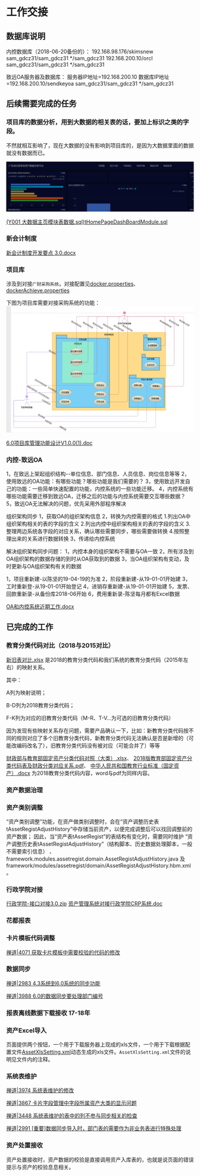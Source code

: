 # 工作交接

## 数据库说明

  内控数据库（2018-06-20备份的）：
  192.168.98.176/skimsnew sam_gdcz31/sam_gdcz31 */sam_gdcz31
  192.168.200.10/orcl sam_gdcz31/sam_gdcz31 */sam_gdcz31
	
  致远OA服务器及数据库：
  服务器IP地址=192.168.200.10
  数据库IP地址=192.168.200.10/sendkeyoa  sam_gdcz31/sam_gdcz31 */sam_gdcz31
	
## 后续需要完成的任务

### 项目库的数据分析，用到大数据的相关表的话，要加上标识之类的字段。
 
  不然就相互影响了，现在大数据的没有影响到项目库的，是因为大数据里面的数据 就没有数据而已。

  ![项目库-大数据](https://github.com/WenzelLin/knowledge-base/blob/master/Work%20Handover/%E5%B9%BF%E5%B7%9E%E7%9B%9B%E7%A5%BA%E4%BF%A1%E6%81%AF%E7%A7%91%E6%8A%80%E6%9C%89%E9%99%90%E5%85%AC%E5%8F%B8/%E9%A1%B9%E7%9B%AE%E5%BA%93-%E5%A4%A7%E6%95%B0%E6%8D%AE.png?raw=true)

  [(Y001 大数据主页模块表数据.sql)tHomePageDashBoardModule.sql](https://github.com/WenzelLin/knowledge-base/blob/master/Work%20Handover/%E5%B9%BF%E5%B7%9E%E7%9B%9B%E7%A5%BA%E4%BF%A1%E6%81%AF%E7%A7%91%E6%8A%80%E6%9C%89%E9%99%90%E5%85%AC%E5%8F%B8/(Y001%20%E5%A4%A7%E6%95%B0%E6%8D%AE%E4%B8%BB%E9%A1%B5%E6%A8%A1%E5%9D%97%E8%A1%A8%E6%95%B0%E6%8D%AE)tHomePageDashBoardModule.sql)


### 新会计制度
 [新会计制度开发要点 3.0.docx](https://github.com/WenzelLin/knowledge-base/blob/master/Work%20Handover/%E5%B9%BF%E5%B7%9E%E7%9B%9B%E7%A5%BA%E4%BF%A1%E6%81%AF%E7%A7%91%E6%8A%80%E6%9C%89%E9%99%90%E5%85%AC%E5%8F%B8/%E6%96%B0%E4%BC%9A%E8%AE%A1%E5%88%B6%E5%BA%A6%E5%BC%80%E5%8F%91%E8%A6%81%E7%82%B9%203.0.docx)

### 项目库
 涉及到对接`广财采购系统`，对接配置见[docker.properties](https://github.com/WenzelLin/knowledge-base/blob/master/Work%20Handover/%E5%B9%BF%E5%B7%9E%E7%9B%9B%E7%A5%BA%E4%BF%A1%E6%81%AF%E7%A7%91%E6%8A%80%E6%9C%89%E9%99%90%E5%85%AC%E5%8F%B8/docker.properties)、[dockerAchieve.properties](https://github.com/WenzelLin/knowledge-base/blob/master/Work%20Handover/%E5%B9%BF%E5%B7%9E%E7%9B%9B%E7%A5%BA%E4%BF%A1%E6%81%AF%E7%A7%91%E6%8A%80%E6%9C%89%E9%99%90%E5%85%AC%E5%8F%B8/dockerAchieve.properties)
 
 下图为项目库需要对接采购系统的功能：
 ![项目库-采购-广财](https://github.com/WenzelLin/knowledge-base/blob/master/Work%20Handover/%E5%B9%BF%E5%B7%9E%E7%9B%9B%E7%A5%BA%E4%BF%A1%E6%81%AF%E7%A7%91%E6%8A%80%E6%9C%89%E9%99%90%E5%85%AC%E5%8F%B8/%E9%A1%B9%E7%9B%AE%E5%BA%93-%E9%87%87%E8%B4%AD-%E5%B9%BF%E8%B4%A2.png?raw=true)
 
 [6.0项目库管理功能设计V1.0.0(1).doc](https://github.com/WenzelLin/knowledge-base/blob/master/Work%20Handover/%E5%B9%BF%E5%B7%9E%E7%9B%9B%E7%A5%BA%E4%BF%A1%E6%81%AF%E7%A7%91%E6%8A%80%E6%9C%89%E9%99%90%E5%85%AC%E5%8F%B8/6.0%E9%A1%B9%E7%9B%AE%E5%BA%93%E7%AE%A1%E7%90%86%E5%8A%9F%E8%83%BD%E8%AE%BE%E8%AE%A1V1.0.0(1).doc)

### 内控-致远OA
1，在致远上架起组织结构--单位信息、部门信息、人员信息、岗位信息等等
2，使用致远的OA功能：有哪些功能？哪些功能是我们需要的？
3，使用致远开发自己的功能：一些简单快速配置的功能，内控系统的一些功能迁移。
4，内控系统有哪些功能需要迁移到致远OA，迁移之后的功能与内控系统需要交互哪些数据？
5，致远OA无法解决的问题，优先采用外部程序解决


组织架构同步
1，获取OA的组织架构信息
2，转换为内控需要的格式
	1.列出OA中组织架构相关的表的字段的含义
	2.列出内控中组织架构相关的表的字段的含义
	3.整理两边系统各字段的对应关系，确认哪些需要同步，哪些需要做转换
	4.按照整理出来的关系进行数据转换
3，传递给内控系统

解决组织架构同步问题：
1，内控本身的组织架构不需要与OA一致
2，所有涉及到OA组织架构的数据存储的到时从OA获取到的数据
3，当OA组织架构有变动，及时更新与OA组织架构有关的数据

1，项目重新建-以陈坚的19-04-19的为准
2，阶段重新建-从19-01-01开始建
3，工时重新登-从19-01-01开始登记
4，进销存重新建-从19-01-01开始建
5，发票、回款重新录-从备份库2018-06开始
6，费用重新录-陈坚每月都有Excel数据


 [OA和内控系统近期工作.docx](https://github.com/WenzelLin/knowledge-base/blob/master/Work%20Handover/%E5%B9%BF%E5%B7%9E%E7%9B%9B%E7%A5%BA%E4%BF%A1%E6%81%AF%E7%A7%91%E6%8A%80%E6%9C%89%E9%99%90%E5%85%AC%E5%8F%B8/OA%E5%92%8C%E5%86%85%E6%8E%A7%E7%B3%BB%E7%BB%9F%E8%BF%91%E6%9C%9F%E5%B7%A5%E4%BD%9C.docx)

## 已完成的工作

### 教育分类代码对比（2018与2015对比）

  [新旧表对比.xlsx](https://github.com/WenzelLin/knowledge-base/blob/master/Work%20Handover/%E5%B9%BF%E5%B7%9E%E7%9B%9B%E7%A5%BA%E4%BF%A1%E6%81%AF%E7%A7%91%E6%8A%80%E6%9C%89%E9%99%90%E5%85%AC%E5%8F%B8/%E6%96%B0%E6%97%A7%E8%A1%A8%E5%AF%B9%E6%AF%94.xlsx) 是2018的教育分类代码和我们系统的教育分类代码（2015年左右）的映射关系。
  
  其中：
  
  A列为映射说明；
  
  B-D列为2018教育分类代码；
  
  F-K列为对应的旧教育分类代码（M-R、T-V...为可选的旧教育分类代码）

  因为发现有些映射关系存在问题，需要产品确认一下，比如：新教育分类代码按不同的规则对应了多个旧教育分类代码，新教育分类代码无法确认是否是新增的（可能改编码改名了），旧教育分类代码没有被对应（可能合并了）等等

  
  [财政部与教育部固定资产分类代码对照（大类）.xlsx](https://github.com/WenzelLin/knowledge-base/blob/master/Work%20Handover/%E5%B9%BF%E5%B7%9E%E7%9B%9B%E7%A5%BA%E4%BF%A1%E6%81%AF%E7%A7%91%E6%8A%80%E6%9C%89%E9%99%90%E5%85%AC%E5%8F%B8/%E8%B4%A2%E6%94%BF%E9%83%A8%E4%B8%8E%E6%95%99%E8%82%B2%E9%83%A8%E5%9B%BA%E5%AE%9A%E8%B5%84%E4%BA%A7%E5%88%86%E7%B1%BB%E4%BB%A3%E7%A0%81%E5%AF%B9%E7%85%A7%EF%BC%88%E5%A4%A7%E7%B1%BB%EF%BC%89.xlsx)、
  [2018版教育部固定资产分类代码表及财政分类对应关系.pdf](https://github.com/WenzelLin/knowledge-base/blob/master/Work%20Handover/%E5%B9%BF%E5%B7%9E%E7%9B%9B%E7%A5%BA%E4%BF%A1%E6%81%AF%E7%A7%91%E6%8A%80%E6%9C%89%E9%99%90%E5%85%AC%E5%8F%B8/2018%E7%89%88%E6%95%99%E8%82%B2%E9%83%A8%E5%9B%BA%E5%AE%9A%E8%B5%84%E4%BA%A7%E5%88%86%E7%B1%BB%E4%BB%A3%E7%A0%81%E8%A1%A8%E5%8F%8A%E8%B4%A2%E6%94%BF%E5%88%86%E7%B1%BB%E5%AF%B9%E5%BA%94%E5%85%B3%E7%B3%BB.pdf)、
  [中华人民共和国教育行业标准（固定资产）.docx](https://github.com/WenzelLin/knowledge-base/blob/master/Work%20Handover/%E5%B9%BF%E5%B7%9E%E7%9B%9B%E7%A5%BA%E4%BF%A1%E6%81%AF%E7%A7%91%E6%8A%80%E6%9C%89%E9%99%90%E5%85%AC%E5%8F%B8/%E4%B8%AD%E5%8D%8E%E4%BA%BA%E6%B0%91%E5%85%B1%E5%92%8C%E5%9B%BD%E6%95%99%E8%82%B2%E8%A1%8C%E4%B8%9A%E6%A0%87%E5%87%86%EF%BC%88%E5%9B%BA%E5%AE%9A%E8%B5%84%E4%BA%A7%EF%BC%89.docx) 为2018教育分类代码内容，word与pdf为同样内容。

### 资产数据治理

### 资产类别调整

“资产类别调整”功能，在资产做类别调整时，会在“资产调整历史表tAssetRegistAdjustHistory”中存储当前资产，以便完成调整后可以找回调整前的资产数据；
因此，当“资产表tAssetRegist”的表结构有变化时，需要同时维护
“资产调整历史表tAssetRegistAdjustHistory”（结构脚本、历史数据处理脚本，一般不需要索引信息）
、framework.modules.assetregist.domain.AssetRegistAdjustHistory.java
及framework/modules/assetregist/domain/AssetRegistAdjustHistory.hbm.xml。

### 行政学院对接
[行政学院-接口对接3.0.zip](https://github.com/WenzelLin/knowledge-base/blob/master/Work%20Handover/%E5%B9%BF%E5%B7%9E%E7%9B%9B%E7%A5%BA%E4%BF%A1%E6%81%AF%E7%A7%91%E6%8A%80%E6%9C%89%E9%99%90%E5%85%AC%E5%8F%B8/%E8%A1%8C%E6%94%BF%E5%AD%A6%E9%99%A2-%E6%8E%A5%E5%8F%A3%E5%AF%B9%E6%8E%A53.0.zip)
[资产管理系统对接行政学院CRP系统.doc](https://github.com/WenzelLin/knowledge-base/blob/master/Work%20Handover/%E5%B9%BF%E5%B7%9E%E7%9B%9B%E7%A5%BA%E4%BF%A1%E6%81%AF%E7%A7%91%E6%8A%80%E6%9C%89%E9%99%90%E5%85%AC%E5%8F%B8/%E8%B5%84%E4%BA%A7%E7%AE%A1%E7%90%86%E7%B3%BB%E7%BB%9F%E5%AF%B9%E6%8E%A5%E8%A1%8C%E6%94%BF%E5%AD%A6%E9%99%A2CRP%E7%B3%BB%E7%BB%9F.doc)

### 花都报表

### 卡片模板代码调整

  [禅道|4071 获取卡片模板中需要校验的代码的修改](http://192.168.200.90:8999/zentao/bug-view-4071.html)

### 数据同步

  [禅道|2983 4.3系统到6.0系统的同步功能](http://192.168.200.90:8999/zentao/bug-view-2983.html)
  
  [禅道|3988 6.0的数据同步要处理部门编号](http://192.168.200.90:8999/zentao/bug-view-3988.html)

### 报表离线数据下载接收 17-18年

### 资产Excel导入
  页面提供两个按钮，一个用于下载服务器上现成的xls文件，一个用于下载根据配置文件[AssetXlsSetting.xml](https://github.com/WenzelLin/knowledge-base/blob/master/Work%20Handover/%E5%B9%BF%E5%B7%9E%E7%9B%9B%E7%A5%BA%E4%BF%A1%E6%81%AF%E7%A7%91%E6%8A%80%E6%9C%89%E9%99%90%E5%85%AC%E5%8F%B8/AssetXlsSetting.xml)动态生成的xls文件。`AssetXlsSetting.xml`文件的说明见文件内的注释。

### 系统表维护

  [禅道|3974 系统表维护的修改](http://192.168.200.90:8999/zentao/bug-view-3974.html)

  [禅道|3867 卡片字段管理中字段所属资产大类的显示问题](http://192.168.200.90:8999/zentao/bug-view-3867.html)
  
  [禅道|3448 系统表维护的表中的列不参与同步相关的检查](http://192.168.200.90:8999/zentao/bug-view-3448.html)
  
  [禅道|2991 [重要]数据同步导入时，部门表的需要作为非业务表进行特殊处理](http://192.168.200.90:8999/zentao/bug-view-2991.html)

### 资产处置接收
  资产处置接收时，资产数据的校验是直接调用资产入库表的，也就是说页面的错误提示与资产的校验息息相关。
